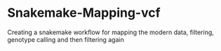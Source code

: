 # Snakemake-Mapping-vcf
Creating a snakemake workflow for mapping the modern data, filtering, genotype calling and then filtering again
